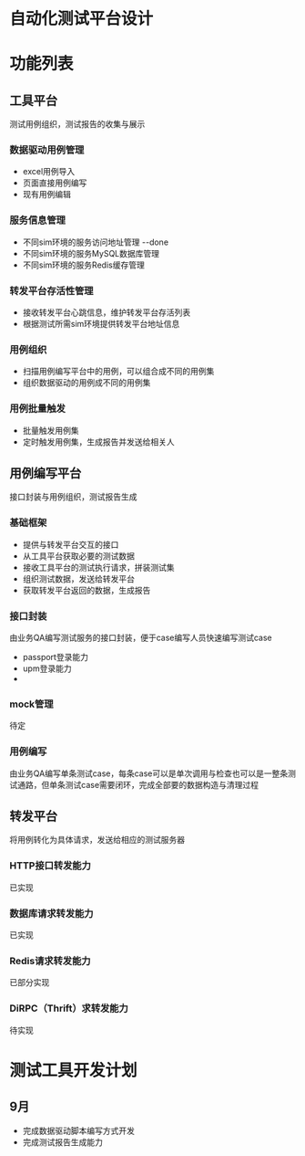 # 自动化测试平台设计


# 功能列表

## 工具平台
测试用例组织，测试报告的收集与展示


### 数据驱动用例管理
- excel用例导入
- 页面直接用例编写
- 现有用例编辑

### 服务信息管理
- 不同sim环境的服务访问地址管理 --done
- 不同sim环境的服务MySQL数据库管理
- 不同sim环境的服务Redis缓存管理

### 转发平台存活性管理
- 接收转发平台心跳信息，维护转发平台存活列表
- 根据测试所需sim环境提供转发平台地址信息


### 用例组织
- 扫描用例编写平台中的用例，可以组合成不同的用例集
- 组织数据驱动的用例成不同的用例集



### 用例批量触发
- 批量触发用例集
- 定时触发用例集，生成报告并发送给相关人



## 用例编写平台
接口封装与用例组织，测试报告生成
### 基础框架
- 提供与转发平台交互的接口
- 从工具平台获取必要的测试数据
- 接收工具平台的测试执行请求，拼装测试集
- 组织测试数据，发送给转发平台
- 获取转发平台返回的数据，生成报告


### 接口封装
由业务QA编写测试服务的接口封装，便于case编写人员快速编写测试case
- passport登录能力
- upm登录能力
- 




### mock管理
待定
### 用例编写
由业务QA编写单条测试case，每条case可以是单次调用与检查也可以是一整条测试通路，但单条测试case需要闭环，完成全部要的数据构造与清理过程


## 转发平台
将用例转化为具体请求，发送给相应的测试服务器
### HTTP接口转发能力
已实现
### 数据库请求转发能力
已实现
### Redis请求转发能力
已部分实现
### DiRPC（Thrift）求转发能力
待实现



# 测试工具开发计划
## 9月
- 完成数据驱动脚本编写方式开发
- 完成测试报告生成能力

